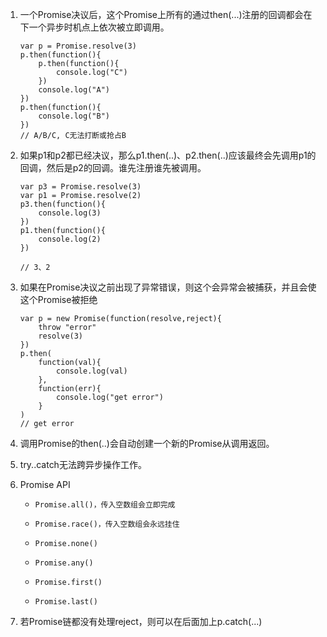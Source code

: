 1.  一个Promise决议后，这个Promise上所有的通过then(...)注册的回调都会在下一个异步时机点上依次被立即调用。

        var p = Promise.resolve(3)
        p.then(function(){
            p.then(function(){
                console.log("C")
            })
            console.log("A")
        })
        p.then(function(){
            console.log("B")
        })
        // A/B/C, C无法打断或抢占B

2.  如果p1和p2都已经决议，那么p1.then(..)、p2.then(..)应该最终会先调用p1的回调，然后是p2的回调。谁先注册谁先被调用。

        var p3 = Promise.resolve(3)
        var p1 = Promise.resolve(2)
        p3.then(function(){
            console.log(3)
        })
        p1.then(function(){
            console.log(2)
        })

        // 3、2
    
3.  如果在Promise决议之前出现了异常错误，则这个会异常会被捕获，并且会使这个Promise被拒绝


        var p = new Promise(function(resolve,reject){
            throw "error"
            resolve(3)
        })
        p.then(
            function(val){
                console.log(val)
            },
            function(err){
                console.log("get error")
            }
        )
        // get error
        
4.  调用Promise的then(..)会自动创建一个新的Promise从调用返回。
5.  try..catch无法跨异步操作工作。 
6.  Promise API

    *     Promise.all()，传入空数组会立即完成
    *     Promise.race()，传入空数组会永远挂住
    *     Promise.none()
    *     Promise.any()
    *     Promise.first()
    *     Promise.last()


7.  若Promise链都没有处理reject，则可以在后面加上p.catch(...)



  